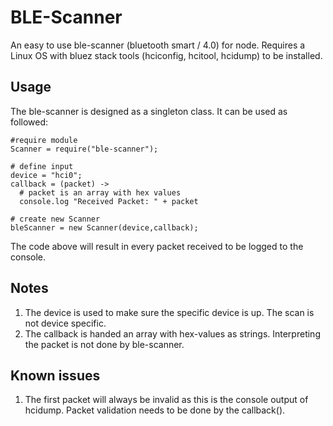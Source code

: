 # BLE-Scanner
An easy to use ble-scanner (bluetooth smart / 4.0) for node. Requires a Linux OS with bluez stack tools (hciconfig, hcitool, hcidump) to be installed.

## Usage
The ble-scanner is designed as a singleton class. It can be used as followed:

    #require module
    Scanner = require("ble-scanner");

    # define input
    device = "hci0";
    callback = (packet) ->
      # packet is an array with hex values
      console.log "Received Packet: " + packet

    # create new Scanner
    bleScanner = new Scanner(device,callback);

The code above will result in every packet received to be logged to the console.

## Notes

1. The device is used to make sure the specific device is up. The scan is not device specific.
2. The callback is handed an array with hex-values as strings. Interpreting the packet is not done by ble-scanner.

## Known issues

1. The first packet will always be invalid as this is the console output of hcidump. Packet validation needs to be done by the callback().